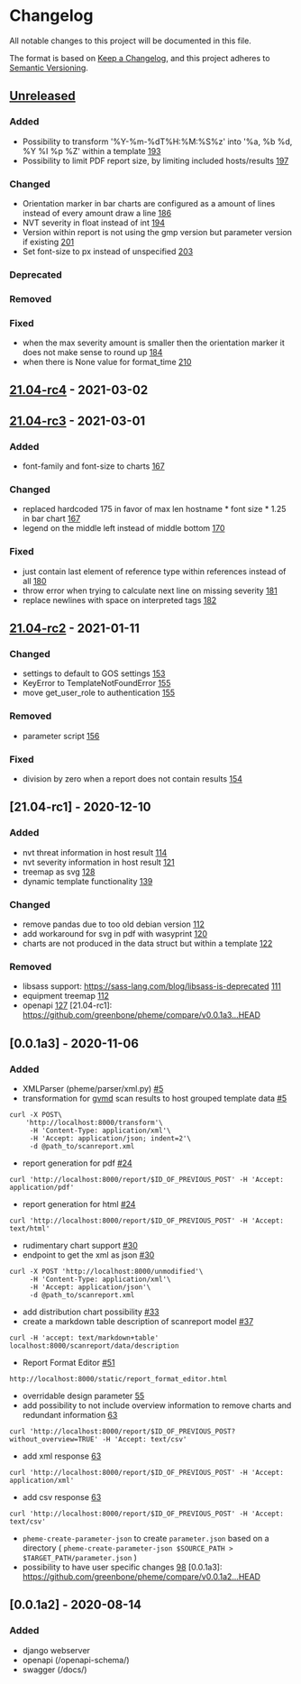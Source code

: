 # Changelog
All notable changes to this project will be documented in this file.

The format is based on [Keep a Changelog](https://keepachangelog.com/en/1.0.0/),
and this project adheres to [Semantic Versioning](https://semver.org/spec/v2.0.0.html).

## [Unreleased]
### Added
- Possibility to transform '%Y-%m-%dT%H:%M:%S%z' into '%a, %b %d, %Y %I %p %Z' within a template [193](https://github.com/greenbone/pheme/pull/193)
- Possibility to limit PDF report size, by limiting included hosts/results [197](https://github.com/greenbone/pheme/pull/197)
### Changed
- Orientation marker in bar charts are configured as a amount of lines instead of every amount draw a line [186](https://github.com/greenbone/pheme/pull/186)
- NVT severity in float instead of int [194](https://github.com/greenbone/pheme/pull/194)
- Version within report is not using the gmp version but parameter version if existing [201](https://github.com/greenbone/pheme/pull/201)
- Set font-size to px instead of unspecified [203](https://github.com/greenbone/pheme/pull/203)
### Deprecated
### Removed
### Fixed
- when the max severity amount is smaller then the orientation marker it does not make sense to round up [184](https://github.com/greenbone/pheme/pull/184)
- when there is None value for format_time [210](https://github.com/greenbone/pheme/pull/210)

[Unreleased]: https://github.com/greenbone/pheme/compare/v21.04-rc4...HEAD


## [21.04-rc4] - 2021-03-02
[21.04-rc4]: https://github.com/greenbone/pheme/compare/v21.04-rc3...v21.04-rc4

## [21.04-rc3] - 2021-03-01
### Added
- font-family and font-size to charts [167](https://github.com/greenbone/pheme/pull/167)
### Changed
- replaced hardcoded 175 in favor of max len hostname * font size * 1.25 in bar chart [167](https://github.com/greenbone/pheme/pull/167)
- legend on the middle left instead of middle bottom [170](https://github.com/greenbone/pheme/pull/170)
### Fixed
- just contain last element of reference type within references instead of all [180](https://github.com/greenbone/pheme/pull/180)
- throw error when trying to calculate next line on missing severity [181](https://github.com/greenbone/pheme/pull/181)
- replace newlines with space on interpreted tags [182](https://github.com/greenbone/pheme/pull/182)

[21.04-rc3]: https://github.com/greenbone/pheme/compare/v21.04-rc2...v21.04-rc3

## [21.04-rc2] - 2021-01-11
### Changed
- settings to default to GOS settings [153](https://github.com/greenbone/pheme/pull/153)
- KeyError to TemplateNotFoundError [155](https://github.com/greenbone/pheme/pull/155)
- move get_user_role to authentication [155](https://github.com/greenbone/pheme/pull/155)
### Removed
- parameter script [156](https://github.com/greenbone/pheme/pull/156)
### Fixed
- division by zero when a report does not contain results [154](https://github.com/greenbone/pheme/pull/154)

[21.04-rc2]: https://github.com/greenbone/pheme/compare/v21.04-rc1...v21.04-rc2

## [21.04-rc1] - 2020-12-10
### Added
- nvt threat information in host result [114](https://github.com/greenbone/pheme/pull/114)
- nvt severity information in host result [121](https://github.com/greenbone/pheme/pull/121)
- treemap as svg [128](https://github.com/greenbone/pheme/pull/128)
- dynamic template functionality [139](https://github.com/greenbone/pheme/pull/139/files)
### Changed
- remove pandas due to too old debian version [112](https://github.com/greenbone/pheme/pull/112)
- add workaround for svg in pdf with wasyprint [120](https://github.com/greenbone/pheme/pull/120)
- charts are not produced in the data struct but within a template [122](https://github.com/greenbone/pheme/pull/122)

### Removed
- libsass support: https://sass-lang.com/blog/libsass-is-deprecated [111](https://github.com/greenbone/pheme/pull/111)
- equipment treemap [112](https://github.com/greenbone/pheme/pull/112)
- openapi [127](https://github.com/greenbone/pheme/pull/127)
[21.04-rc1]: https://github.com/greenbone/pheme/compare/v0.0.1a3...HEAD

## [0.0.1a3] - 2020-11-06
### Added
- XMLParser (pheme/parser/xml.py) [#5](https://github.com/greenbone/pheme/pull/5)
- transformation for [gvmd] scan results to host grouped template data [#5](https://github.com/greenbone/pheme/pull/5)
```
curl -X POST\
    'http://localhost:8000/transform'\
     -H 'Content-Type: application/xml'\
     -H 'Accept: application/json; indent=2'\
     -d @path_to/scanreport.xml
```
- report generation for pdf [#24](https://github.com/greenbone/pheme/pull/24)

```
curl 'http://localhost:8000/report/$ID_OF_PREVIOUS_POST' -H 'Accept: application/pdf'
```
- report generation for html [#24](https://github.com/greenbone/pheme/pull/24)

```
curl 'http://localhost:8000/report/$ID_OF_PREVIOUS_POST' -H 'Accept: text/html'
```
- rudimentary chart support [#30](https://github.com/greenbone/pheme/pull/30)
- endpoint to get the xml as json [#30](https://github.com/greenbone/pheme/pull/30)

```
curl -X POST 'http://localhost:8000/unmodified'\
     -H 'Content-Type: application/xml'\
     -H 'Accept: application/json'\
     -d @path_to/scanreport.xml
```
- add distribution chart possibility [#33](https://github.com/greenbone/pheme/pull/45/)
- create a markdown table description of scanreport model [#37](https://github.com/greenbone/pheme/pull/37/)
```
curl -H 'accept: text/markdown+table' localhost:8000/scanreport/data/description
```
- Report Format Editor [#51](https://github.com/greenbone/pheme/pull/51)
```
http://localhost:8000/static/report_format_editor.html
```
- overridable design parameter [55](https://github.com/greenbone/pheme/pull/55)
- add possibility to not include overview information to remove charts and redundant information [63](https://github.com/greenbone/pheme/pull/63)
```
curl 'http://localhost:8000/report/$ID_OF_PREVIOUS_POST?without_overview=TRUE' -H 'Accept: text/csv'
```
- add xml response [63](https://github.com/greenbone/pheme/pull/63)
```
curl 'http://localhost:8000/report/$ID_OF_PREVIOUS_POST' -H 'Accept: application/xml'
```
- add csv response [63](https://github.com/greenbone/pheme/pull/63)
```
curl 'http://localhost:8000/report/$ID_OF_PREVIOUS_POST' -H 'Accept: text/csv'
```
- `pheme-create-parameter-json` to create `parameter.json` based on a directory ( `pheme-create-parameter-json $SOURCE_PATH > $TARGET_PATH/parameter.json` )
- possibility to have user specific changes [98](https://github.com/greenbone/pheme/pull/98)
[0.0.1a3]: https://github.com/greenbone/pheme/compare/v0.0.1a2...HEAD

## [0.0.1a2] - 2020-08-14
### Added
- django webserver
- openapi (/openapi-schema/)
- swagger (/docs/) 

[gvmd]: https://github.com/greenbone/gvmd
